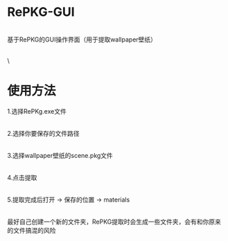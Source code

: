 # RePKG-GUI
\
基于RePKG的GUI操作界面（用于提取wallpaper壁纸）

\
\
# 使用方法
1.选择RePKg.exe文件

\
2.选择你要保存的文件路径

\
3.选择wallpaper壁纸的scene.pkg文件

\
4.点击提取

\
5.提取完成后打开  ->  保存的位置  ->  materials



\
最好自己创建一个新的文件夹，RePKG提取时会生成一些文件夹，会有和你原来的文件搞混的风险
